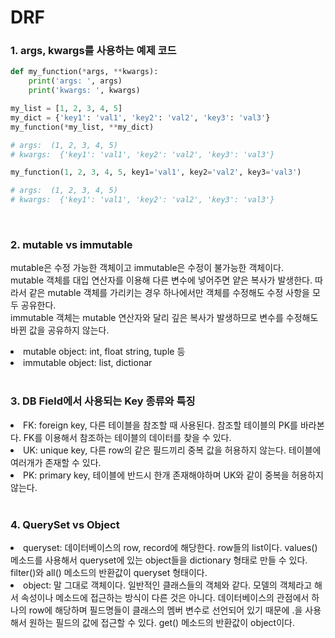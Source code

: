 # DRF
###  1. args, kwargs를 사용하는 예제 코드
```python
def my_function(*args, **kwargs):
    print('args: ', args)
    print('kwargs: ', kwargs)

my_list = [1, 2, 3, 4, 5]
my_dict = {'key1': 'val1', 'key2': 'val2', 'key3': 'val3'}
my_function(*my_list, **my_dict)

# args:  (1, 2, 3, 4, 5)
# kwargs:  {'key1': 'val1', 'key2': 'val2', 'key3': 'val3'}

my_function(1, 2, 3, 4, 5, key1='val1', key2='val2', key3='val3')

# args:  (1, 2, 3, 4, 5)
# kwargs:  {'key1': 'val1', 'key2': 'val2', 'key3': 'val3'}

```
<br/>

### 2. mutable vs immutable
mutable은 수정 가능한 객체이고 immutable은 수정이 불가능한 객체이다.<br>
mutable 객체를 대입 연산자를 이용해 다른 변수에 넣어주면 얕은 복사가 발생한다.
따라서 같은 mutable 객체를 가리키는 경우 하나에서만 객체를 수정해도 수정 사항을 모두 공유한다.<br>
immutable 객체는 mutable 연산자와 달리 깊은 복사가 발생하므로 변수를 수정해도
바뀐 값을 공유하지 않는다.

<li>mutable object: int, float string, tuple 등</li>
<li>immutable object: list, dictionar</li>

<br/>

### 3. DB Field에서 사용되는 Key 종류와 특징
<li>FK: foreign key, 다른 테이블을 참조할 때 사용된다. 참조할 테이블의 PK를 바라본다. FK를 이용해서 참조하는 테이블의 데이터를 찾을 수 있다.</li>
<li>UK: unique key, 다른 row의 같은 필드끼리 중복 값을 허용하지 않는다. 테이블에 여러개가 존재할 수 있다.</li>
<li>PK: primary key, 테이블에 반드시 한개 존재해야하며 UK와 같이 중복을 허용하지 않는다.</li>

<br/>

### 4. QuerySet vs Object
<li>queryset: 데이터베이스의 row, record에 해당한다. row들의 list이다.
values() 메소드를 사용해서 queryset에 있는 object들을 dictionary 형태로 만들 수 있다.
filter()와 all() 메소드의 반환값이 queryset 형태이다.

<li>object: 말 그대로 객체이다. 일반적인 클래스들의 객체와 같다. 모델의 객체라고 해서
속성이나 메소드에 접근하는 방식이 다른 것은 아니다. 데이터베이스의 관점에서 하나의 row에 해당하며 필드명들이 클래스의 멤버 변수로
선언되어 있기 때문에 .을 사용해서 원하는 필드의 값에 접근할 수 있다. get() 메소드의 반환값이 object이다.
